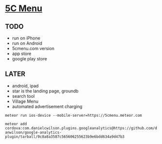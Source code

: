 # [5C Menu](5cmenu.com)

## TODO
- run on iPhone
- run on Android
- 5cmenu.com version
- app store
- google play store


## LATER
- android, ipad
- star is the landing page, groundb
- search tool
- Village Menu
- automated advertisement charging


`meteor run ios-device --mobile-server=https://5cmenu.meteor.com`

`meteor add cordova:com.danielcwilson.plugins.googleanalytics@https://github.com/danwilson/google-analytics-plugin/tarball/0c8a8a3587c565606255623b9e6bdd634a9d47b3`

